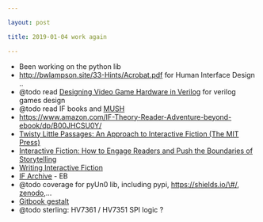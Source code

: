 ```yaml
---

layout: post

title: 2019-01-04 work again

---
```



-   Been working on the python lib
-   http://bwlampson.site/33-Hints/Acrobat.pdf for Human Interface
    Design ..
-   @todo read [Designing Video Game Hardware in
    Verilog](https://www.amazon.com/Designing-Video-Game-Hardware-Verilog-ebook/dp/B07LD48CTV)
    for verilog games design
-   @todo read IF books and [MUSH](http://www.evennia.com/)
-   https://www.amazon.com/IF-Theory-Reader-Adventure-beyond-ebook/dp/B00JHCSU0Y/
-   [Twisty Little Passages: An Approach to Interactive Fiction (The MIT
    Press)](https://www.amazon.com/Twisty-Little-Passages-Approach-Interactive-ebook/dp/B005363IMS/)
-   [Interactive Fiction: How to Engage Readers and Push the Boundaries
    of
    Storytelling](https://www.amazon.com/Interactive-Fiction-Readers-Boundaries-Storytelling-ebook/dp/B00X2OD8MI/)
-   [Writing Interactive
    Fiction](https://www.amazon.com/Writing-Interactive-Fiction-Deb-Potter-ebook/dp/B01LZTRL5G/ref=pd_sim_351_4?_encoding=UTF8&pd_rd_i=B01LZTRL5G&pd_rd_r=23ed2c5e-1137-11e9-abfe-9d5f2fa07b29&pd_rd_w=sC0jP&pd_rd_wg=0DX0j&pf_rd_p=18bb0b78-4200-49b9-ac91-f141d61a1780&pf_rd_r=B3B1ZPC2FE4GGPDZGCAA&psc=1&refRID=B3B1ZPC2FE4GGPDZGCAA)
-   [IF Archive](https://www.ifarchive.org/) - EB
-   @todo coverage for pyUn0 lib, including pypi,
    https://shields.io/\#/,
    [zenodo](https://guides.github.com/activities/citable-code/),...
-   [Gitbook
    gestalt](https://plugins.gitbook.com/plugin/theme-gestalt-enhanced)
-   @todo sterling: HV7361 / HV7351 SPI logic ?

